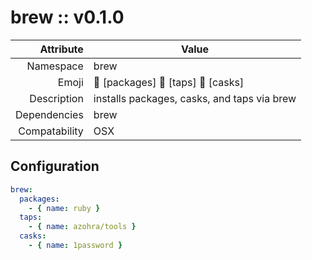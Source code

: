 # brew :: v0.1.0

| Attribute     | Value |
|--------------:|----|
| Namespace     | brew |
| Emoji         | 🍺 [packages] 🚰 [taps] 🍻 [casks]  |
| Description   | installs packages, casks, and taps via brew |
| Dependencies  | brew  |
| Compatability | OSX  |

## Configuration

```yml
brew:
  packages:
    - { name: ruby }
  taps:
    - { name: azohra/tools }
  casks:
    - { name: 1password }
```
